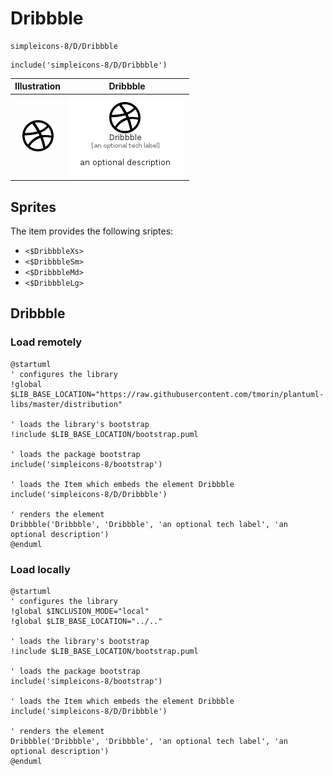 # Dribbble


```text
simpleicons-8/D/Dribbble
```

```text
include('simpleicons-8/D/Dribbble')
```



| Illustration | Dribbble |
| :---: | :---: |
| ![illustration for Illustration](../../simpleicons-8/D/Dribbble.png) | ![illustration for Dribbble](../../simpleicons-8/D/Dribbble.Local.png) |



## Sprites
The item provides the following sriptes:

- `<$DribbbleXs>`
- `<$DribbbleSm>`
- `<$DribbbleMd>`
- `<$DribbbleLg>`





## Dribbble

### Load remotely
```plantuml
@startuml
' configures the library
!global $LIB_BASE_LOCATION="https://raw.githubusercontent.com/tmorin/plantuml-libs/master/distribution"

' loads the library's bootstrap
!include $LIB_BASE_LOCATION/bootstrap.puml

' loads the package bootstrap
include('simpleicons-8/bootstrap')

' loads the Item which embeds the element Dribbble
include('simpleicons-8/D/Dribbble')

' renders the element
Dribbble('Dribbble', 'Dribbble', 'an optional tech label', 'an optional description')
@enduml
```

### Load locally
```plantuml
@startuml
' configures the library
!global $INCLUSION_MODE="local"
!global $LIB_BASE_LOCATION="../.."

' loads the library's bootstrap
!include $LIB_BASE_LOCATION/bootstrap.puml

' loads the package bootstrap
include('simpleicons-8/bootstrap')

' loads the Item which embeds the element Dribbble
include('simpleicons-8/D/Dribbble')

' renders the element
Dribbble('Dribbble', 'Dribbble', 'an optional tech label', 'an optional description')
@enduml
```

